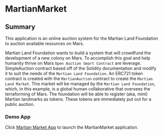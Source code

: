 # MartianMarket

## Summary

This application is an online auction system for the Martian Land Foundation to auction available resources on Mars.

Martian Land Foundation wants to build a system that will crowdfund the development of a new colony on Mars. To accomplish this goal and help humanity thrive on Mars `Open Auction Smart Contract` are leverage. SimpleAuction contract based off of the Solidity documentation and modify it to suit the needs of the `Martian Land Foundation`. An ERC721 token contract is created with the `MartianAuction` contract to create the `Martian Land Market`. This market will be managed by the `Martian Land Foundation`, which, in this example, is a global human collaborative that oversees the terraforming of Mars. The foundation will be able to register (aka, mint) Martian landmarks as tokens. These tokens are immediately put out for a public auction.

### Demo App

Click [Martian Market App](https://sabahatjk.github.io/MartianLandMarket/frontend/index.html) to launch the MartianMarket application.
